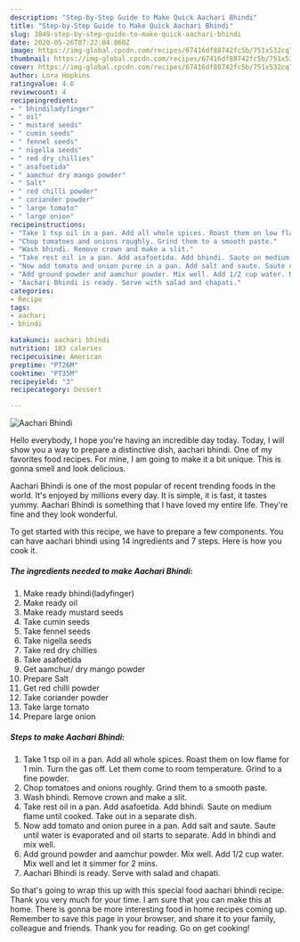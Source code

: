 ```yaml
---
description: "Step-by-Step Guide to Make Quick Aachari Bhindi"
title: "Step-by-Step Guide to Make Quick Aachari Bhindi"
slug: 3849-step-by-step-guide-to-make-quick-aachari-bhindi
date: 2020-05-26T07:22:04.060Z
image: https://img-global.cpcdn.com/recipes/67416df88742fc5b/751x532cq70/aachari-bhindi-recipe-main-photo.jpg
thumbnail: https://img-global.cpcdn.com/recipes/67416df88742fc5b/751x532cq70/aachari-bhindi-recipe-main-photo.jpg
cover: https://img-global.cpcdn.com/recipes/67416df88742fc5b/751x532cq70/aachari-bhindi-recipe-main-photo.jpg
author: Lora Hopkins
ratingvalue: 4.6
reviewcount: 4
recipeingredient:
- " bhindiladyfinger"
- " oil"
- " mustard seeds"
- " cumin seeds"
- " fennel seeds"
- " nigella seeds"
- " red dry chillies"
- " asafoetida"
- " aamchur dry mango powder"
- " Salt"
- " red chilli powder"
- " coriander powder"
- " large tomato"
- " large onion"
recipeinstructions:
- "Take 1 tsp oil in a pan. Add all whole spices. Roast them on low flame for 1 min. Turn the gas off. Let them come to room temperature. Grind to a fine powder."
- "Chop tomatoes and onions roughly. Grind them to a smooth paste."
- "Wash bhindi. Remove crown and make a slit."
- "Take rest oil in a pan. Add asafoetida. Add bhindi. Saute on medium flame until cooked. Take out in a separate dish."
- "Now add tomato and onion puree in a pan. Add salt and saute. Saute until water is evaporated and oil starts to separate. Add in bhindi and mix well."
- "Add ground powder and aamchur powder. Mix well. Add 1/2 cup water. Mix well and let it simmer for 2 mins."
- "Aachari Bhindi is ready. Serve with salad and chapati."
categories:
- Recipe
tags:
- aachari
- bhindi

katakunci: aachari bhindi 
nutrition: 183 calories
recipecuisine: American
preptime: "PT26M"
cooktime: "PT35M"
recipeyield: "3"
recipecategory: Dessert

---
```



![Aachari Bhindi](https://img-global.cpcdn.com/recipes/67416df88742fc5b/751x532cq70/aachari-bhindi-recipe-main-photo.jpg)

Hello everybody, I hope you're having an incredible day today. Today, I will show you a way to prepare a distinctive dish, aachari bhindi. One of my favorites food recipes. For mine, I am going to make it a bit unique. This is gonna smell and look delicious.

Aachari Bhindi is one of the most popular of recent trending foods in the world. It's enjoyed by millions every day. It is simple, it is fast, it tastes yummy. Aachari Bhindi is something that I have loved my entire life. They're fine and they look wonderful.




To get started with this recipe, we have to prepare a few components. You can have aachari bhindi using 14 ingredients and 7 steps. Here is how you cook it.

<!--inarticleads1-->

##### The ingredients needed to make Aachari Bhindi:

1. Make ready  bhindi(ladyfinger)
1. Make ready  oil
1. Make ready  mustard seeds
1. Take  cumin seeds
1. Take  fennel seeds
1. Take  nigella seeds
1. Take  red dry chillies
1. Take  asafoetida
1. Get  aamchur/ dry mango powder
1. Prepare  Salt
1. Get  red chilli powder
1. Take  coriander powder
1. Take  large tomato
1. Prepare  large onion




<!--inarticleads2-->

##### Steps to make Aachari Bhindi:

1. Take 1 tsp oil in a pan. Add all whole spices. Roast them on low flame for 1 min. Turn the gas off. Let them come to room temperature. Grind to a fine powder.
1. Chop tomatoes and onions roughly. Grind them to a smooth paste.
1. Wash bhindi. Remove crown and make a slit.
1. Take rest oil in a pan. Add asafoetida. Add bhindi. Saute on medium flame until cooked. Take out in a separate dish.
1. Now add tomato and onion puree in a pan. Add salt and saute. Saute until water is evaporated and oil starts to separate. Add in bhindi and mix well.
1. Add ground powder and aamchur powder. Mix well. Add 1/2 cup water. Mix well and let it simmer for 2 mins.
1. Aachari Bhindi is ready. Serve with salad and chapati.




So that's going to wrap this up with this special food aachari bhindi recipe. Thank you very much for your time. I am sure that you can make this at home. There is gonna be more interesting food in home recipes coming up. Remember to save this page in your browser, and share it to your family, colleague and friends. Thank you for reading. Go on get cooking!
